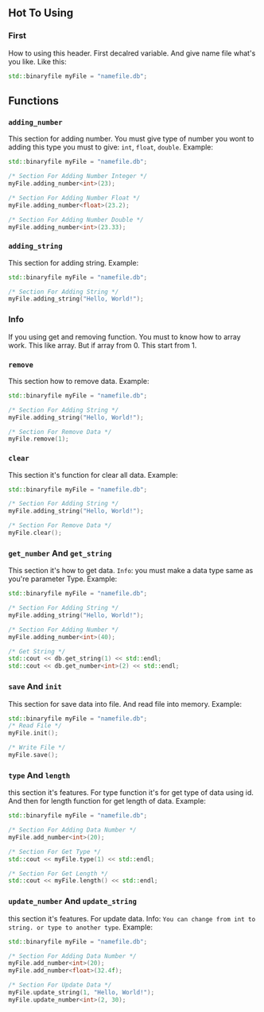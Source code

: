 ## Hot To Using

### First
How to using this header. First decalred variable. And give name file what's you like.
Like this:
```CPP
std::binaryfile myFile = "namefile.db";
```

## Functions
### `adding_number`
This section for adding number. You must give type of number you wont to
adding this type you must to give: `int`, `float`, `double`. Example:
```CPP
std::binaryfile myFile = "namefile.db";

/* Section For Adding Number Integer */
myFile.adding_number<int>(23);

/* Section For Adding Number Float */
myFile.adding_number<float>(23.2);

/* Section For Adding Number Double */
myFile.adding_number<int>(23.33);
```

### `adding_string`
This section for adding string. Example:
```CPP
std::binaryfile myFile = "namefile.db";

/* Section For Adding String */
myFile.adding_string("Hello, World!");
```

### Info
If you using get and removing function. You must to know how to array work.
This like array. But if array from 0. This start from 1.

### `remove`
This section how to remove data. Example:
```CPP
std::binaryfile myFile = "namefile.db";

/* Section For Adding String */
myFile.adding_string("Hello, World!");

/* Section For Remove Data */
myFile.remove(1);
```

### `clear`
This section it's function for clear all data. Example:
```CPP
std::binaryfile myFile = "namefile.db";

/* Section For Adding String */
myFile.adding_string("Hello, World!");

/* Section For Remove Data */
myFile.clear();
```

### `get_number` And `get_string`
This section it's how to get data. `Info`: you must make a data type same as you're parameter Type.
Example:
```CPP
std::binaryfile myFile = "namefile.db";

/* Section For Adding String */
myFile.adding_string("Hello, World!");

/* Section For Adding Number */
myFile.adding_number<int>(40);

/* Get String */
std::cout << db.get_string(1) << std::endl;
std::cout << db.get_number<int>(2) << std::endl;
```

### `save` And `init`
This section for save data into file. And read file into memory.
Example:
```CPP
std::binaryfile myFile = "namefile.db";
/* Read File */
myFile.init();

/* Write File */
myFile.save();
```

### `type` And `length`
this section it's features. For type function it's for get type of data using id.
And then for length function for get length of data.
Example:
```CPP
std::binaryfile myFile = "namefile.db";

/* Section For Adding Data Number */
myFile.add_number<int>(20);

/* Section For Get Type */
std::cout << myFile.type(1) << std::endl;

/* Section For Get Length */
std::cout << myFile.length() << std::endl;
```

### `update_number` And `update_string`
this section it's features. For update data.
Info: `You can change from int to string. or type to another type`.
Example:
```CPP
std::binaryfile myFile = "namefile.db";

/* Section For Adding Data Number */
myFile.add_number<int>(20);
myFile.add_number<float>(32.4f);

/* Section For Update Data */
myFile.update_string(1, "Hello, World!");
myFile.update_number<int>(2, 30);
```
